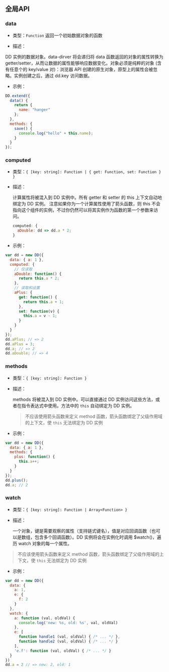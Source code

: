 ## 全局API
### data

- 类型：`Function` 返回一个初始数据对象的函数

- 描述：

DD 实例的数据对象。data-dirver 将会递归将 data 函数返回的对象的属性转换为 getter/setter，从而让数据的属性能够响应数据变化。对象必须是纯粹的对象 (含有任意个的 key/value 对)：浏览器 API 创建的原生对象，原型上的属性会被忽略。实例创建之后，通过 dd.key 访问数据。

- 示例：

```js
DD.extend({
  data() {
    return {
      name: "hanger"
    };
  },
  methods: {
    save() {
      console.log("hello" + this.name);
    }
  }
});
```

### computed

- 类型：`{ [key: string]: Function | { get: Function, set: Function } }`

* 描述：

  计算属性将被混入到 DD 实例中。所有 getter 和 setter 的 this 上下文自动地绑定为 DD 实例。
  注意如果你为一个计算属性使用了箭头函数，则 this 不会指向这个组件的实例，不过你仍然可以将其实例作为函数的第一个参数来访问。

  ```js
  computed: {
    aDouble: dd => dd.a * 2;
  }
  ```

- 示例：

```js
var dd = new DD({
  data: { a: 1 },
  computed: {
    // 仅读取
    aDouble: function() {
      return this.a * 2;
    },
    // 读取和设置
    aPlus: {
      get: function() {
        return this.a + 1;
      },
      set: function(v) {
        this.a = v - 1;
      }
    }
  }
});
dd.aPlus; // => 2
dd.aPlus = 3;
dd.a; // => 2
dd.aDouble; // => 4
```

### methods

- 类型：`{ [key: string]: Function }`

* 描述：

  methods 将被混入到 DD 实例中。可以直接通过 DD 实例访问这些方法，或者在指令表达式中使用。方法中的 `this` 自动绑定为 DD 实例。

  > 不应该使用箭头函数来定义 method 函数，箭头函数绑定了父级作用域的上下文，使 `this` 无法绑定为 DD 实例

- 示例：

```js
var dd = new DD({
  data: { a: 1 },
  methods: {
    plus: function() {
      this.a++;
    }
  }
});
dd.plus();
dd.a; // 2
```

### watch

- 类型：`{ [key: string]: Function | Array<Function> }`

* 描述：

  一个对象，键是需要观察的属性（支持链式键名），值是对应回调函数（也可以是数组，包含多个回调函数）。DD 实例将会在实例化时调用 $watch()，遍历 watch 对象的每一个属性。

> 不应该使用箭头函数来定义 method 函数，箭头函数绑定了父级作用域的上下文，使 `this` 无法绑定为 DD 实例

- 示例：

```js
var dd = new DD({
  data: {
    a: 1,
    e: {
      f: 2
    }
  },
  watch: {
    a: function (val, oldVal) {
      console.log('new: %s, old: %s', val, oldVal)
    },
    e: [
      function handle1 (val, oldVal) { /* ... */ },
      function handle2 (val, oldVal) { /* ... */ }
    ],
    'e.f': function (val, oldVal) { /* ... */ }
  }
})
dd.a = 2 // => new: 2, old: 1
```
